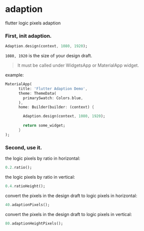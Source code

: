 # adaption

flutter logic pixels adaption

### First, init adaption.

```dart
Adaption.design(context, 1080, 1920);
```

`1080, 1920` is the size of your design draft.

> It must be called under WidgetsApp or MaterialApp widget.

example:

```dart
MaterialApp(
      title: 'Flutter Adaption Demo',
      theme: ThemeData(
        primarySwatch: Colors.blue,
      ),
      home: Builder(builder: (context) {

      	Adaption.design(context, 1080, 1920);
        
        return some_widget;
      }
);
```

### Second, use it.

the logic pixels by ratio in horizontal:

```dart
0.2.ratio();
```


the logic pixels by ratio in vertical:

```dart
0.4.ratioHeight();
```

convert the pixels in the design draft to logic pixels in horizontal:

```dart
40.adaptionPixels();
```

convert the pixels in the design draft to logic pixels in vertical:

```dart
80.adaptionHeightPixels();
```


